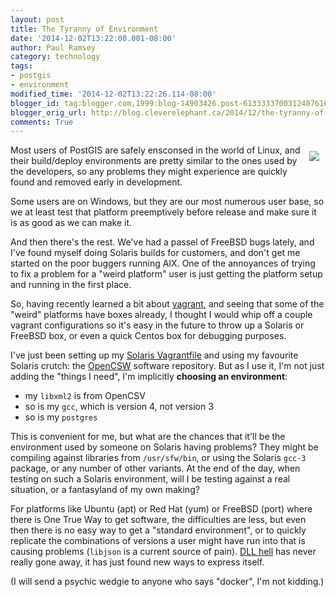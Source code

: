 ```yaml
---
layout: post
title: The Tyranny of Environment
date: '2014-12-02T13:22:00.001-08:00'
author: Paul Ramsey
category: technology
tags:
- postgis
- environment
modified_time: '2014-12-02T13:22:26.114-08:00'
blogger_id: tag:blogger.com,1999:blog-14903426.post-6133333700312407616
blogger_orig_url: http://blog.cleverelephant.ca/2014/12/the-tyranny-of-environment.html
comments: True
---
```


<img src="http://i.technet.microsoft.com/cc162526.fig01(en-us).gif" style="float: right; padding: 10px"/>

Most users of PostGIS are safely ensconsed in the world of Linux, and their build/deploy environments are pretty similar to the ones used by the developers, so any problems they might experience are quickly found and removed early in development.

Some users are on Windows, but they are our most numerous user base, so we at least test that platform preemptively before release and make sure it is as good as we can make it.

And then there's the rest. We've had a passel of FreeBSD bugs lately, and I've found myself doing Solaris builds for customers, and don't get me started on the poor buggers running AIX. One of the annoyances of trying to fix a problem for a "weird platform" user is just getting the platform setup and running in the first place.

So, having recently learned a bit about [vagrant](https://www.vagrantup.com/), and seeing that some of the "weird" platforms have boxes already, I thought I would whip off a couple vagrant configurations so it's easy in the future to throw up a Solaris or FreeBSD box, or even a quick Centos box for debugging purposes.

I've just been setting up my [Solaris Vagrantfile](https://github.com/pramsey/postgis-vagrant/blob/master/solaris/Vagrantfile) and using my favourite Solaris crutch: the [OpenCSW](http://opencsw.org/) software repository. But as I use it, I'm not just adding the "things I need", I'm implicitly **choosing an environment**:

* my `libxml2` is from OpenCSV
* so is my `gcc`, which is version 4, not version 3
* so is my `postgres`

This is convenient for me, but what are the chances that it'll be the environment used by someone on Solaris having problems? They might be compiling against libraries from `/usr/sfw/bin`, or using the Solaris `gcc-3` package, or any number of other variants. At the end of the day, when testing on such a Solaris environment, will I be testing against a real situation, or a fantasyland of my own making?

For platforms like Ubuntu (apt) or Red Hat (yum) or FreeBSD (port) where there is One True Way to get software, the difficulties are less, but even then there is no easy way to get a "standard environment", or to quickly replicate the combinations of versions a user might have run into that is causing problems (`libjson` is a current source of pain). [DLL hell](http://en.wikipedia.org/wiki/DLL_Hell) has never really gone away, it has just found new ways to express itself.

(I will send a psychic wedgie to anyone who says "docker", I'm not kidding.)